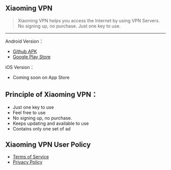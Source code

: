 ## Xiaoming VPN

> Xiaoming VPN helps you access the Internet by using VPN Servers. No signing up, no purchase. Just one key to use. 
------

Android Version：
- [Github APK](https://down.androidapkshelp.com/file.php?id=com.xiaoming.vpnk) 
- [Google Play Store](http://play.google.com/store/apps/details?id=com.xiaoming.vpn)  


iOS Version：
- Coming soon on App Store


## Principle of Xiaoming VPN：
- Just one key to use
- Feel free to use
- No signing up, no purchase.
- Keeps updating and available to use
- Contains only one set of ad 

## Xiaoming VPN User Policy

- [Terms of Service](https://github.com/xm19/w/blob/master/terms-of-service.md "Terms of Service") 
- [Privacy Policy](https://github.com/xm19/w/blob/master/privacy-policy.md "Privacy Policy")  
